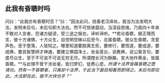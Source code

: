 ##  此我有昏聩时吗

问曰：“此我亦有昏聩时否？”曰：“因汝此问，挠着老汉痒处，我当为汝发明大法，发明末后句，末后句即大法也。然不可惊骇震动，当深自思维。乃我四十年来不敢对人言者，恐诸方疑谤，受三途之报也，谛听谛听。**若论昏聩，据正理而言，彼十方诸佛，十方众生，自觉明空昧以后至今，总属昏聩。彼众生昏聩，贪爱声色，至于堕落，人皆知之。哪里知道要脱离生死，要修行，要悟道，要成道，要成佛，要具智慧辨才神通，要建立佛国净土，坐金莲台，说教典，说公案言句，要度尽众生，至于不可说不可说无穷无尽。所谓搅长河为酥酪，变大地作黄金，皆属昏聩。**与此理不曾干涉丝毫，皆归梦幻，徒费心思，*所谓十法界皆属昏聩之堕境也。然有一不昏聩者，只离却十法界，于此当下面目相看而即得之。末后句即在此，大法即在此，能不大快也乎？”*
